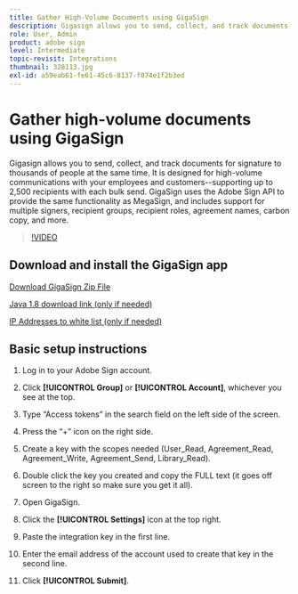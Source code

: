 ```yaml
---
title: Gather High-Volume Documents using GigaSign
description: Gigasign allows you to send, collect, and track documents for signature to thousands of people at the same time
role: User, Admin
product: adobe sign
level: Intermediate
topic-revisit: Integrations
thumbnail: 328113.jpg
exl-id: a59eab61-fe61-45c6-8137-f074e1f2b3ed
---
```

# Gather high-volume documents using GigaSign

Gigasign allows you to send, collect, and track documents for signature to thousands of people at the same time. It is designed for high-volume communications with your employees and customers--supporting up to 2,500 recipients with each bulk send. GigaSign uses the Adobe Sign API to provide the same functionality as MegaSign, and includes support for multiple signers, recipient groups, recipient roles, agreement names, carbon copy, and more. 

>[!VIDEO](https://video.tv.adobe.com/v/328113?hidetitle=true)

## Download and install the GigaSign app

[Download GigaSign Zip File](https://documentcloud.adobe.com/link/track?uri=urn:aaid:scds:US:8975dbca-98d5-4e66-9164-d21163c91c7f)

[Java 1.8 download link (only if needed)](https://www.oracle.com/java/technologies/javase/javase8-archive-downloads.html)

[IP Addresses to white list (only if needed)](https://helpx.adobe.com/sign/system-requirements.html#IPs)

## Basic setup instructions

1. Log in to your Adobe Sign account.

1. Click **[!UICONTROL Group]** or **[!UICONTROL Account]**, whichever you see at the top.

1. Type “Access tokens” in the search field on the left side of the screen.

1. Press the “+” icon on the right side.

1. Create a key with the scopes needed (User_Read, Agreement_Read, Agreement_Write, Agreement_Send, Library_Read).

1. Double click the key you created and copy the FULL text (it goes off screen to the right so make sure you get it all).

1. Open GigaSign.

1. Click the **[!UICONTROL Settings]** icon at the top right.

1. Paste the integration key in the first line.

1. Enter the email address of the account used to create that key in the second line.

1. Click **[!UICONTROL Submit]**.

